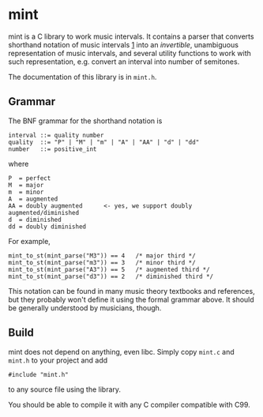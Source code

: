 mint
====

mint is a C library to work music intervals. It contains a parser that converts
shorthand notation of music intervals [1] into an *invertible*, unambiguous
representation of music intervals, and several utility functions to work with
such representation, e.g. convert an interval into number of semitones.

The documentation of this library is in `mint.h`.

Grammar
-------

The BNF grammar for the shorthand notation is

    interval ::= quality number
    quality  ::= "P" | "M" | "m" | "A" | "AA" | "d" | "dd"
    number   ::= positive_int

where

    P  = perfect
    M  = major
    m  = minor
    A  = augmented
    AA = doubly augmented      <- yes, we support doubly augmented/diminished
    d  = diminished
    dd = doubly diminished

For example,

    mint_to_st(mint_parse("M3")) == 4   /* major third */
    mint_to_st(mint_parse("m3")) == 3   /* minor third */
    mint_to_st(mint_parse("A3")) == 5   /* augmented third */
    mint_to_st(mint_parse("d3")) == 2   /* diminished third */

This notation can be found in many music theory textbooks and references, but
they probably won't define it using the formal grammar above. It should be
generally understood by musicians, though.

Build
-----

mint does not depend on anything, even libc. Simply copy `mint.c` and `mint.h`
to your project and add

    #include "mint.h"

to any source file using the library.

You should be able to compile it with any C compiler compatible with C99.

[1]: https://en.wikipedia.org/wiki/Interval_(music)#Shorthand_notation
